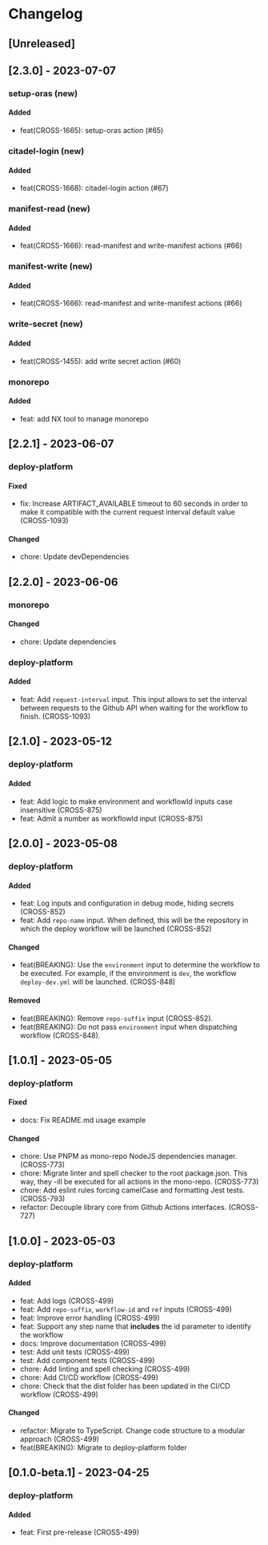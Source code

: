 # Changelog
<!--

All notable changes to this project will be documented in this file.

The format is based on [Keep a Changelog](https://keepachangelog.com/en/1.0.0/),
and this project adheres to [Semantic Versioning](https://semver.org/spec/v2.0.0.html).

__Add a new subsection on each version for each modified action.__

### [action-name]

Use next sections inside each different action entry to describe changes on each release:

#### Added
#### Changed
#### Fixed
#### Deprecated
#### Removed
-->
## [Unreleased]

## [2.3.0] - 2023-07-07

### setup-oras (new)

#### Added
- feat(CROSS-1665): setup-oras action (#65)

### citadel-login (new)

#### Added
- feat(CROSS-1668): citadel-login action (#67)

### manifest-read (new)

#### Added
- feat(CROSS-1666): read-manifest and write-manifest actions (#66)

### manifest-write (new)

#### Added
- feat(CROSS-1666): read-manifest and write-manifest actions (#66)

### write-secret (new)

#### Added

- feat(CROSS-1455): add write secret action (#60)

### monorepo

#### Added

- feat: add NX tool to manage monorepo

## [2.2.1] - 2023-06-07

### deploy-platform

#### Fixed

- fix: Increase ARTIFACT_AVAILABLE timeout to 60 seconds in order to make it compatible with the current request interval default value (CROSS-1093)

#### Changed

- chore: Update devDependencies

## [2.2.0] - 2023-06-06

### monorepo

#### Changed

- chore: Update dependencies

### deploy-platform

#### Added

- feat: Add `request-interval` input. This input allows to set the interval between requests to the Github API when waiting for the workflow to finish. (CROSS-1093)

## [2.1.0] - 2023-05-12

### deploy-platform

#### Added

- feat: Add logic to make environment and workflowId inputs case insensitive (CROSS-875)
- feat: Admit a number as workflowId input (CROSS-875)

## [2.0.0] - 2023-05-08

### deploy-platform

#### Added

- feat: Log inputs and configuration in debug mode, hiding secrets (CROSS-852)
- feat: Add `repo-name` input. When defined, this will be the repository in which the deploy workflow will be launched (CROSS-852)

#### Changed

- feat(BREAKING): Use the `environment` input to determine the workflow to be executed. For example, if the environment is `dev`, the workflow `deploy-dev.yml` will be launched. (CROSS-848)

#### Removed

- feat(BREAKING): Remove `repo-suffix` input (CROSS-852).
- feat(BREAKING): Do not pass `environment` input when dispatching workflow (CROSS-848).

## [1.0.1] - 2023-05-05

### deploy-platform

#### Fixed
- docs: Fix README.md usage example

#### Changed
- chore: Use PNPM as mono-repo NodeJS dependencies manager. (CROSS-773)
- chore: Migrate linter and spell checker to the root package.json. This way, they -ill be executed for all actions in the mono-repo. (CROSS-773)
- chore: Add eslint rules forcing camelCase and formatting Jest tests. (CROSS-793)
- refactor: Decouple library core from Github Actions interfaces. (CROSS-727)

## [1.0.0] - 2023-05-03

### deploy-platform

#### Added
- feat: Add logs (CROSS-499)
- feat: Add `repo-suffix`, `workflow-id` and `ref` inputs (CROSS-499)
- feat: Improve error handling (CROSS-499)
- feat: Support any step name that __includes__ the id parameter to identify the workflow
- docs: Improve documentation (CROSS-499)
- test: Add unit tests (CROSS-499)
- test: Add component tests (CROSS-499)
- chore: Add linting and spell checking (CROSS-499)
- chore: Add CI/CD workflow (CROSS-499)
- chore: Check that the dist folder has been updated in the CI/CD workflow (CROSS-499)

#### Changed
- refactor: Migrate to TypeScript. Change code structure to a modular approach (CROSS-499)
- feat(BREAKING): Migrate to deploy-platform folder

## [0.1.0-beta.1] - 2023-04-25

### deploy-platform

#### Added
- feat: First pre-release (CROSS-499)
